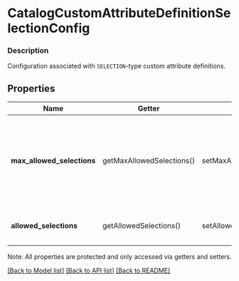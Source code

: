 # CatalogCustomAttributeDefinitionSelectionConfig

### Description

Configuration associated with `SELECTION`-type custom attribute definitions.

## Properties
Name | Getter | Setter | Type | Description | Notes
------------ | ------------- | ------------- | ------------- | ------------- | -------------
**max_allowed_selections** | getMaxAllowedSelections() | setMaxAllowedSelections($value) | **int** | The maximum number of selections that can be set. The maximum value for this attribute is 100. The default value is 1. The value can be modified, but changing the value will not affect existing custom attribute values on objects. Clients need to handle custom attributes with more selected values than allowed by this limit. | [optional] 
**allowed_selections** | getAllowedSelections() | setAllowedSelections($value) | [**\SquareConnect\Model\CatalogCustomAttributeDefinitionSelectionConfigCustomAttributeSelection[]**](CatalogCustomAttributeDefinitionSelectionConfigCustomAttributeSelection.md) | The set of valid &#x60;CatalogCustomAttributeSelections&#x60;. Up to a maximum of 100 selections can be defined. Can be modified. | [optional] 

Note: All properties are protected and only accessed via getters and setters.

[[Back to Model list]](../../README.md#documentation-for-models) [[Back to API list]](../../README.md#documentation-for-api-endpoints) [[Back to README]](../../README.md)

